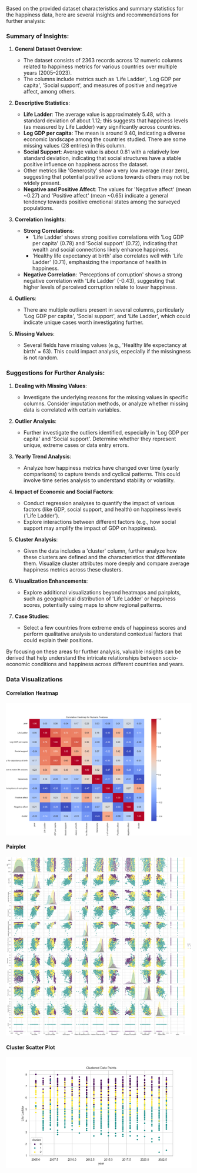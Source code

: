Based on the provided dataset characteristics and summary statistics for the happiness data, here are several insights and recommendations for further analysis:

### Summary of Insights:

1. **General Dataset Overview**:
   - The dataset consists of 2363 records across 12 numeric columns related to happiness metrics for various countries over multiple years (2005–2023).
   - The columns include metrics such as 'Life Ladder', 'Log GDP per capita', 'Social support', and measures of positive and negative affect, among others.

2. **Descriptive Statistics**: 
   - **Life Ladder**: The average value is approximately 5.48, with a standard deviation of about 1.12; this suggests that happiness levels (as measured by Life Ladder) vary significantly across countries.
   - **Log GDP per capita**: The mean is around 9.40, indicating a diverse economic landscape among the countries studied. There are some missing values (28 entries) in this column.
   - **Social Support**: Average value is about 0.81 with a relatively low standard deviation, indicating that social structures have a stable positive influence on happiness across the dataset.
   - Other metrics like 'Generosity' show a very low average (near zero), suggesting that potential positive actions towards others may not be widely present.
   - **Negative and Positive Affect**: The values for 'Negative affect' (mean ~0.27) and 'Positive affect' (mean ~0.65) indicate a general tendency towards positive emotional states among the surveyed populations.

3. **Correlation Insights**: 
   - **Strong Correlations**:
     - 'Life Ladder' shows strong positive correlations with 'Log GDP per capita' (0.78) and 'Social support' (0.72), indicating that wealth and social connections likely enhance happiness.
     - 'Healthy life expectancy at birth' also correlates well with 'Life Ladder' (0.71), emphasizing the importance of health in happiness.
   - **Negative Correlation**: 'Perceptions of corruption' shows a strong negative correlation with 'Life Ladder' (-0.43), suggesting that higher levels of perceived corruption relate to lower happiness.

4. **Outliers**: 
   - There are multiple outliers present in several columns, particularly 'Log GDP per capita', 'Social support', and 'Life Ladder', which could indicate unique cases worth investigating further.

5. **Missing Values**: 
   - Several fields have missing values (e.g., 'Healthy life expectancy at birth' = 63). This could impact analysis, especially if the missingness is not random.

### Suggestions for Further Analysis:

1. **Dealing with Missing Values**:
   - Investigate the underlying reasons for the missing values in specific columns. Consider imputation methods, or analyze whether missing data is correlated with certain variables.

2. **Outlier Analysis**:
   - Further investigate the outliers identified, especially in 'Log GDP per capita' and 'Social support'. Determine whether they represent unique, extreme cases or data entry errors.

3. **Yearly Trend Analysis**:
   - Analyze how happiness metrics have changed over time (yearly comparisons) to capture trends and cyclical patterns. This could involve time series analysis to understand stability or volatility.

4. **Impact of Economic and Social Factors**:
   - Conduct regression analyses to quantify the impact of various factors (like GDP, social support, and health) on happiness levels ('Life Ladder').
   - Explore interactions between different factors (e.g., how social support may amplify the impact of GDP on happiness).

5. **Cluster Analysis**:
   - Given the data includes a 'cluster' column, further analyze how these clusters are defined and the characteristics that differentiate them. Visualize cluster attributes more deeply and compare average happiness metrics across these clusters.

6. **Visualization Enhancements**:
   - Explore additional visualizations beyond heatmaps and pairplots, such as geographical distribution of 'Life Ladder' or happiness scores, potentially using maps to show regional patterns.

7. **Case Studies**:
   - Select a few countries from extreme ends of happiness scores and perform qualitative analysis to understand contextual factors that could explain their positions.

By focusing on these areas for further analysis, valuable insights can be derived that help understand the intricate relationships between socio-economic conditions and happiness across different countries and years.

### Data Visualizations
#### Correlation Heatmap
![Correlation Heatmap](correlation_heatmap.png)
#### Pairplot
![Pairplot](pairplot_numeric_features.png)
#### Cluster Scatter Plot
![Cluster Scatter Plot](cluster_scatter_plot.png)
